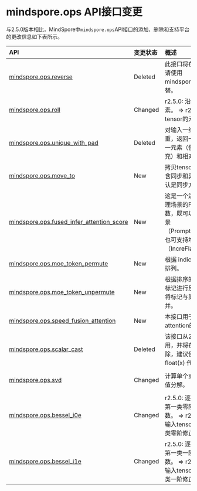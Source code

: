 # mindspore.ops API接口变更

与2.5.0版本相比，MindSpore中`mindspore.ops`API接口的添加、删除和支持平台的更改信息如下表所示。

|API|变更状态|概述|支持平台|类别
|:----|:----|:----|:----|:----
[mindspore.ops.reverse](https://mindspore.cn/docs/zh-CN/r2.5.0/api_python/ops/mindspore.ops.reverse.html#mindspore.ops.reverse)|Deleted|此接口将在未来版本弃用，请使用 mindspore.ops.flip() 代替。||Array操作
[mindspore.ops.roll](https://mindspore.cn/docs/zh-CN/r2.6.0/api_python/ops/mindspore.ops.roll.html#mindspore.ops.roll)|Changed|r2.5.0: 沿轴移动Tensor的元素。 => r2.6.0: 按维度移动tensor的元素。|r2.5.0: GPU => r2.6.0: Ascend/GPU|Array操作
[mindspore.ops.unique_with_pad](https://mindspore.cn/docs/zh-CN/r2.5.0/api_python/ops/mindspore.ops.unique_with_pad.html#mindspore.ops.unique_with_pad)|Deleted|对输入一维Tensor中元素去重，返回一维Tensor中的唯一元素（使用pad_num填充）和相对索引。||Array操作
[mindspore.ops.move_to](https://mindspore.cn/docs/zh-CN/r2.6.0/api_python/ops/mindspore.ops.move_to.html#mindspore.ops.move_to)|New|拷贝tensor到目标设备，包含同步和异步两种方式，默认是同步方式。|r2.6.0: Ascend/CPU|Tensor创建
[mindspore.ops.fused_infer_attention_score](https://mindspore.cn/docs/zh-CN/r2.6.0/api_python/ops/mindspore.ops.fused_infer_attention_score.html#mindspore.ops.fused_infer_attention_score)|New|这是一个适配增量和全量推理场景的FlashAttention函数，既可以支持全量计算场景（PromptFlashAttention），也可支持增量计算场景（IncreFlashAttention）。|r2.6.0: Ascend|神经网络
[mindspore.ops.moe_token_permute](https://mindspore.cn/docs/zh-CN/r2.6.0/api_python/ops/mindspore.ops.moe_token_permute.html#mindspore.ops.moe_token_permute)|New|根据 indices 对 tokens 进行排列。|r2.6.0: Ascend|神经网络
[mindspore.ops.moe_token_unpermute](https://mindspore.cn/docs/zh-CN/r2.6.0/api_python/ops/mindspore.ops.moe_token_unpermute.html#mindspore.ops.moe_token_unpermute)|New|根据排序的索引对已排列的标记进行反排列，并可选择将标记与其对应的概率合并。|r2.6.0: Ascend|神经网络
[mindspore.ops.speed_fusion_attention](https://mindspore.cn/docs/zh-CN/r2.6.0/api_python/ops/mindspore.ops.speed_fusion_attention.html#mindspore.ops.speed_fusion_attention)|New|本接口用于实现self-attention的融合计算。|r2.6.0: Ascend|神经网络
[mindspore.ops.scalar_cast](https://mindspore.cn/docs/zh-CN/r2.5.0/api_python/ops/mindspore.ops.scalar_cast.html#mindspore.ops.scalar_cast)|Deleted|该接口从2.3版本开始已被弃用，并将在未来版本中被移除，建议使用 int(x) 或 float(x) 代替。||类型转换
[mindspore.ops.svd](https://mindspore.cn/docs/zh-CN/r2.6.0/api_python/ops/mindspore.ops.svd.html#mindspore.ops.svd)|Changed|计算单个或多个矩阵的奇异值分解。|r2.5.0: GPU/CPU => r2.6.0: Ascend/GPU/CPU|线性代数函数
[mindspore.ops.bessel_i0e](https://mindspore.cn/docs/zh-CN/r2.6.0/api_python/ops/mindspore.ops.bessel_i0e.html#mindspore.ops.bessel_i0e)|Changed|r2.5.0: 逐元素计算指数缩放第一类零阶修正贝塞尔函数。 => r2.6.0: 逐元素计算输入tensor的指数缩放第一类零阶修正贝塞尔函数值。|r2.5.0: Ascend/GPU/CPU => r2.6.0: GPU/CPU|逐元素运算
[mindspore.ops.bessel_i1e](https://mindspore.cn/docs/zh-CN/r2.6.0/api_python/ops/mindspore.ops.bessel_i1e.html#mindspore.ops.bessel_i1e)|Changed|r2.5.0: 逐元素计算指数缩放第一类一阶修正Bessel函数。 => r2.6.0: 逐元素计算输入tensor的指数缩放第一类一阶修正贝塞尔函数值。|r2.5.0: Ascend/GPU/CPU => r2.6.0: GPU/CPU|逐元素运算
